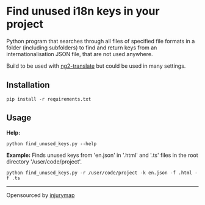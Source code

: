 # Find unused i18n keys in your project


Python program that searches through all files of specified file formats in a folder (including subfolders) to find and return keys from an internationalisation JSON file, that are not used anywhere.

Build to be used with [ng2-translate](https://github.com/ocombe/ng2-translate) but could be used in many settings.

## Installation

`
pip install -r requirements.txt
`

## Usage

**Help:**

`
python find_unused_keys.py --help
`

**Example:**
Finds unused keys from 'en.json' in '.html' and '.ts' files in the root directory '/user/code/project'.

`
python find_unused_keys.py -r /user/code/project -k en.json -f .html -f .ts
`

----

Opensourced by [injurymap](https://www.injurymap.com)
